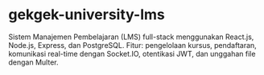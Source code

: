 # gekgek-university-lms
Sistem Manajemen Pembelajaran (LMS) full-stack menggunakan React.js, Node.js, Express, dan PostgreSQL. Fitur: pengelolaan kursus, pendaftaran, komunikasi real-time dengan Socket.IO, otentikasi JWT, dan unggahan file dengan Multer.
